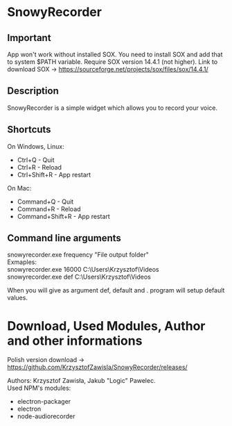 # SnowyRecorder

## Important
App won't work without installed SOX. You need to install SOX and add that to system $PATH variable. Require SOX version 14.4.1 (not higher).
Link to download SOX -> https://sourceforge.net/projects/sox/files/sox/14.4.1/

## Description
SnowyRecorder is a simple widget which allows you to record your voice.

## Shortcuts
On Windows, Linux:
  - Ctrl+Q - Quit
  - Ctrl+R - Reload
  - Ctrl+Shift+R - App restart
  
On Mac:
  - Command+Q - Quit
  - Command+R - Reload
  - Command+Shift+R - App restart
  
## Command line arguments
snowyrecorder.exe frequency "File output folder"  
Exmaples:  
snowyrecorder.exe 16000 C:\Users\Krzysztof\Videos  
snowyrecorder.exe def C:\Users\Krzysztof\Videos  

When you will give as argument def, default and . program will setup default values.

# Download, Used Modules, Author and other informations
Polish version download -> https://github.com/KrzysztofZawisla/SnowyRecorder/releases/

Authors: Krzysztof Zawisła, Jakub "Logic" Pawelec.  
Used NPM's modules:  
  - electron-packager  
  - electron  
  - node-audiorecorder

